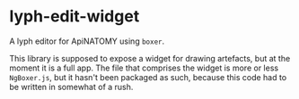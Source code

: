 # lyph-edit-widget

A lyph editor for ApiNATOMY using `boxer`.

This library is supposed to expose a widget for drawing
artefacts, but at the moment it is a full app.
The file that comprises the widget is more or less
`NgBoxer.js`, but it hasn't been packaged as such,
because this code had to be written in somewhat of
a rush.

